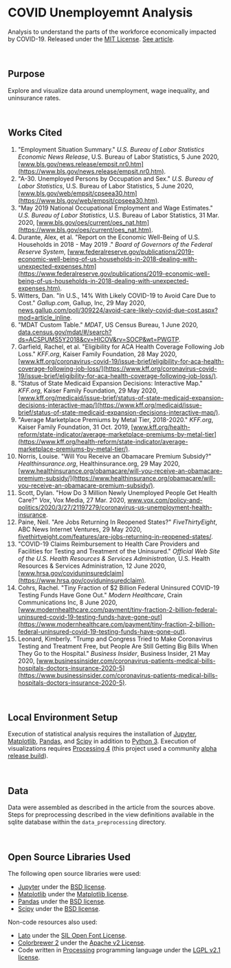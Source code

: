 COVID Unemployemnt Analysis
====================================================================================================
Analysis to understand the parts of the workforce economically impacted by COVID-19. Released under the [MIT License](https://opensource.org/licenses/MIT). [See article](https://towardsdatascience.com/inequality-and-the-occupations-with-the-deepest-unemployment-b163ce422efd).

<br>

Purpose
----------------------------------------------------------------------------------------------------
Explore and visualize data around unemployment, wage inequality, and uninsurance rates.

<br>

Works Cited
----------------------------------------------------------------------------------------------------
1. "Employment Situation Summary." _U.S. Bureau of Labor Statistics Economic News Release_, U.S. Bureau of Labor Statistics, 5 June 2020, [www.bls.gov/news.release/empsit.nr0.htm](https://www.bls.gov/news.release/empsit.nr0.htm).
2. "A-30. Unemployed Persons by Occupation and Sex." _U.S. Bureau of Labor Statistics_, U.S. Bureau of Labor Statistics, 5 June 2020, [www.bls.gov/web/empsit/cpseea30.htm](https://www.bls.gov/web/empsit/cpseea30.htm).
3. "May 2019 National Occupational Employment and Wage Estimates." _U.S. Bureau of Labor Statistics_, U.S. Bureau of Labor Statistics, 31 Mar. 2020, [www.bls.gov/oes/current/oes_nat.htm](https://www.bls.gov/oes/current/oes_nat.htm).
4. Durante, Alex, et al. "Report on the Economic Well-Being of U.S. Households in 2018 - May 2019 ." _Board of Governors of the Federal Reserve System_, [www.federalreserve.gov/publications/2019-economic-well-being-of-us-households-in-2018-dealing-with-unexpected-expenses.htm](https://www.federalreserve.gov/publications/2019-economic-well-being-of-us-households-in-2018-dealing-with-unexpected-expenses.htm).
5. Witters, Dan. "In U.S., 14% With Likely COVID-19 to Avoid Care Due to Cost." _Gallup.com_, Gallup, Inc, 29 May 2020, [news.gallup.com/poll/309224/avoid-care-likely-covid-due-cost.aspx?mod=article_inline](https://news.gallup.com/poll/309224/avoid-care-likely-covid-due-cost.aspx?mod=article_inline).
6. "MDAT Custom Table." _MDAT_, US Census Bureau, 1 June 2020, [data.census.gov/mdat/#/search?ds=ACSPUMS5Y2018&cv=HICOV&rv=SOCP&wt=PWGTP](https://data.census.gov/mdat/#/search?ds=ACSPUMS5Y2018&cv=HICOV&rv=SOCP&wt=PWGTP).
7. Garfield, Rachel, et al. "Eligibility for ACA Health Coverage Following Job Loss." _KFF.org_, Kaiser Family Foundation, 28 May 2020, [www.kff.org/coronavirus-covid-19/issue-brief/eligibility-for-aca-health-coverage-following-job-loss/](https://www.kff.org/coronavirus-covid-19/issue-brief/eligibility-for-aca-health-coverage-following-job-loss/).
8. "Status of State Medicaid Expansion Decisions: Interactive Map." _KFF.org_, Kaiser Family Foundation, 29 May 2020, [www.kff.org/medicaid/issue-brief/status-of-state-medicaid-expansion-decisions-interactive-map/](https://www.kff.org/medicaid/issue-brief/status-of-state-medicaid-expansion-decisions-interactive-map/).
9. "Average Marketplace Premiums by Metal Tier, 2018-2020." _KFF.org_, Kaiser Family Foundation, 31 Oct. 2019, [www.kff.org/health-reform/state-indicator/average-marketplace-premiums-by-metal-tier](https://www.kff.org/health-reform/state-indicator/average-marketplace-premiums-by-metal-tier/).
10. Norris, Louise. "Will You Receive an Obamacare Premium Subsidy?" _Healthinsurance.org_, Healthinsurance.org, 29 May 2020, [www.healthinsurance.org/obamacare/will-you-receive-an-obamacare-premium-subsidy/](https://www.healthinsurance.org/obamacare/will-you-receive-an-obamacare-premium-subsidy/).
11. Scott, Dylan. "How Do 3 Million Newly Unemployed People Get Health Care?" _Vox_, Vox Media, 27 Mar. 2020, www.vox.com/policy-and-politics/2020/3/27/21197279/coronavirus-us-unemployment-health-insurance.
12. Paine, Neil. "Are Jobs Returning In Reopened States?" _FiveThirtyEight_, ABC News Internet Ventures, 29 May 2020, [fivethirtyeight.com/features/are-jobs-returning-in-reopened-states/](https://fivethirtyeight.com/features/are-jobs-returning-in-reopened-states/).
13. "COVID-19 Claims Reimbursement to Health Care Providers and Facilities for Testing and Treatment of the Uninsured." _Official Web Site of the U.S. Health Resources & Services Administration_, U.S. Health Resources & Services Administration, 12 June 2020, [www.hrsa.gov/coviduninsuredclaim](https://www.hrsa.gov/coviduninsuredclaim).
14. Cohrs, Rachel. "Tiny Fraction of $2 Billion Federal Uninsured COVID-19 Testing Funds Have Gone Out." _Modern Healthcare_, Crain Communications Inc, 8 June 2020, [www.modernhealthcare.com/payment/tiny-fraction-2-billion-federal-uninsured-covid-19-testing-funds-have-gone-out](https://www.modernhealthcare.com/payment/tiny-fraction-2-billion-federal-uninsured-covid-19-testing-funds-have-gone-out).
15. Leonard, Kimberly. "Trump and Congress Tried to Make Coronavirus Testing and Treatment Free, but People Are Still Getting Big Bills When They Go to the Hospital." _Business Insider_, Business Insider, 21 May 2020, [www.businessinsider.com/coronavirus-patients-medical-bills-hospitals-doctors-insurance-2020-5](https://www.businessinsider.com/coronavirus-patients-medical-bills-hospitals-doctors-insurance-2020-5).

<br>

Local Environment Setup
----------------------------------------------------------------------------------------------------
Execution of statistical analysis requires the installation of [Jupyter](https://jupyter.org/install.html), [Matplotlib](https://matplotlib.org/users/installing.html#installing), [Pandas](https://pandas.pydata.org/getting_started.html), and [Scipy](https://scipy.org/install.html) in addition to [Python 3](https://docs.python-guide.org/starting/installation/). Execution of visualizations requires [Processing 4](https://github.com/processing/processing4) (this project used a community [alpha release build](https://www.datadrivenempathy.com/processing)).

<br>

Data
----------------------------------------------------------------------------------------------------
Data were assembled as described in the article from the sources above. Steps for preprocessing described in the view definitions available in the sqlite database within the `data_preprocessing` directory.

<br>

Open Source Libraries Used
----------------------------------------------------------------------------------------------------
The following open source libraries were used:

 - [Jupyter](https://jupyter.org/) under the [BSD license](https://opensource.org/licenses/BSD-3-Clause).
 - [Matplotlib](https://matplotlib.org/) under the [Matplotlib license](https://matplotlib.org/users/license.html).
 - [Pandas](https://pandas.pydata.org/) under the [BSD license](https://pandas.pydata.org/pandas-docs/stable/getting_started/overview.html#license).
 - [Scipy](https://www.scipy.org/) under the [BSD license](https://www.scipy.org/scipylib/license.html).

Non-code resources also used:

 - [Lato](http://www.latofonts.com/lato-free-fonts/) under the [SIL Open Font License](https://scripts.sil.org/cms/scripts/page.php?site_id=nrsi&id=OFL).
 - [Colorbrewer 2](https://colorbrewer2.org/) under the [Apache v2 License](https://github.com/axismaps/colorbrewer/blob/master/LICENCE.txt).
  - Code written in [Processing](https://processing.org/) programming language under the [LGPL v2.1 license](https://github.com/processing/processing4/blob/master/LICENSE.md).
